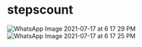 # stepscount
![WhatsApp Image 2021-07-17 at 6 17 29 PM](https://user-images.githubusercontent.com/63908336/128044636-7ba91054-6511-437d-b7f1-4efc4f23925e.jpeg)
![WhatsApp Image 2021-07-17 at 6 17 25 PM](https://user-images.githubusercontent.com/63908336/128044737-c883a1b3-8858-4442-b07c-ac20b9be0472.jpeg)
